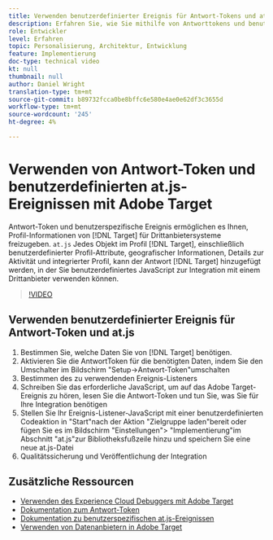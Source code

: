 ```yaml
---
title: Verwenden benutzerdefinierter Ereignis für Antwort-Tokens und at.js
description: Erfahren Sie, wie Sie mithilfe von Antworttokens und benutzerdefinierten at.js-Ereignissen Profil-Informationen von der Zielgruppe an Drittanbietersysteme weitergeben können.
role: Entwickler
level: Erfahren
topic: Personalisierung, Architektur, Entwicklung
feature: Implementierung
doc-type: technical video
kt: null
thumbnail: null
author: Daniel Wright
translation-type: tm+mt
source-git-commit: b89732fcca0be8bffc6e580e4ae0e62df3c3655d
workflow-type: tm+mt
source-wordcount: '245'
ht-degree: 4%

---
```



# Verwenden von Antwort-Token und benutzerdefinierten at.js-Ereignissen mit Adobe Target

Antwort-Token und benutzerspezifische Ereignis ermöglichen es Ihnen, Profil-Informationen von [!DNL Target] für Drittanbietersysteme freizugeben. `at.js` Jedes Objekt im Profil [!DNL Target], einschließlich benutzerdefinierter Profil-Attribute, geografischer Informationen, Details zur Aktivität und integrierter Profil, kann der Antwort [!DNL Target] hinzugefügt werden, in der Sie benutzerdefiniertes JavaScript zur Integration mit einem Drittanbieter verwenden können.

>[!VIDEO](https://video.tv.adobe.com/v/23253/?quality=12)

## Verwenden benutzerdefinierter Ereignis für Antwort-Token und at.js

1. Bestimmen Sie, welche Daten Sie von [!DNL Target] benötigen.
1. Aktivieren Sie die AntwortToken für die benötigten Daten, indem Sie den Umschalter im Bildschirm &quot;Setup->Antwort-Token&quot;umschalten
1. Bestimmen des zu verwendenden Ereignis-Listeners
1. Schreiben Sie das erforderliche JavaScript, um auf das Adobe Target-Ereignis zu hören, lesen Sie die Antwort-Token und tun Sie, was Sie für Ihre Integration benötigen
1. Stellen Sie Ihr Ereignis-Listener-JavaScript mit einer benutzerdefinierten Codeaktion in &quot;Start&quot;nach der Aktion &quot;Zielgruppe laden&quot;bereit oder fügen Sie es im Bildschirm &quot;Einstellungen&quot;> &quot;Implementierung&quot;im Abschnitt &quot;at.js&quot;zur Bibliotheksfußzeile hinzu und speichern Sie eine neue at.js-Datei
1. Qualitätssicherung und Veröffentlichung der Integration

## Zusätzliche Ressourcen

* [Verwenden des Experience Cloud Debuggers mit Adobe Target](../troubleshooting/troubleshoot-with-the-experience-cloud-debugger.md)
* [Dokumentation zum Antwort-Token](https://docs.adobe.com/help/en/target/using/administer/response-tokens.html)
* [Dokumentation zu benutzerspezifischen at.js-Ereignissen](https://docs.adobe.com/content/help/en/target/using/implement-target/client-side/functions-overview/atjs-custom-events.html)
* [Verwenden von Datenanbietern in Adobe Target](use-data-providers-to-integrate-third-party-data.md)